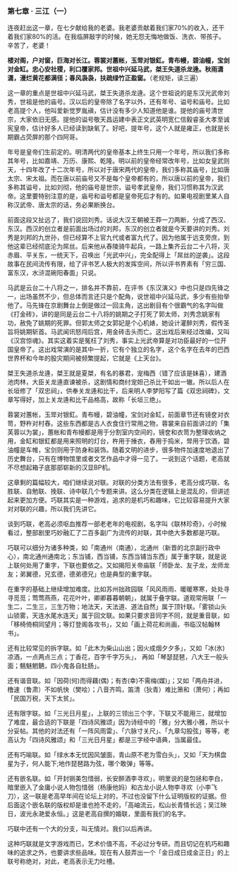 ### 第七章 · 三江（一）

连夜赶出这一章，在七夕献给我的老婆。我老婆贡献着我们家70%的收入，还干着我们家80%的活。在我临屏敲字的时候，她无怨无悔地做饭、洗衣、带孩子。辛苦了，老婆！


**楼对阁，户对窗，巨海对长江。蓉裳对蕙帐，玉斝对银釭。青布幔，碧油幢，宝剑对金缸。忠心安社稷，利口覆家邦。世祖中兴延马武，桀王失道杀龙逄。秋雨潇潇，漫烂黄花都满径；春风袅袅，扶疏绿竹正盈窗。**（老规矩，读三遍）

这一章的重点是世祖中兴延马武，桀王失道杀龙逄。这个世祖说的是东汉光武帝刘秀，世祖是他的庙号。汉以后的皇帝除了名字以外，还有年号、谥号和庙号。比如老高提个人，他叫爱新觉罗胤禛，估计没有多少人知道他是谁。提他的庙号清世宗，大家依旧无感。提他的谥号敬天昌运建中表正文武英明宽仁信毅睿圣大孝至诚宪皇帝，估计好多人已经读到缺氧了。好吧，提年号，这个人就是雍正，也就是长期霸占荧屏的那个四阿哥。

年号是皇帝们生前定的。明清两代的皇帝基本上终生只用一个年号，所以我们多称其年号，比如嘉靖、万历、康熙、乾隆。明以前的皇帝经常改年号，比如女皇武则天，十四年改了十二次年号，所以对于唐宋两代的皇帝，我们多称其庙号，比如唐太宗、宋太祖。而在唐以前庙号又不是每个皇帝都有的，所以唐以前的皇帝，我们多称其谥号，比如刘彻，他的庙号是世宗，谥号孝武皇帝，我们习惯称其为汉武帝。这里要特别注意的是，庙号和谥号都是皇帝死后才有的。如果电视剧里某人自称汉武帝、唐太宗的话，务必果断换台。

前面这段又扯远了，我们说回刘秀。话说大汉王朝被王莽一刀两断，分成了西汉、东汉。西汉的创立者是前面出场过的刘邦，东汉的创立者就是今天要讲的刘秀。刘秀是刘邦的九世孙，但已经算不上官九代或者富九代了。因为他属于远支旁庶，到他这辈已经彻底沦为屌丝。后来他从舂陵骑牛起兵，一路上集齐云台二十八将，灭赤眉、平关东，一统天下，召唤出「光武中兴」，完全配得上「屌丝的逆袭」。这段故事在民间流传有限，给了评书艺人极大的发挥空间，所以评书界素有「穷三国、富东汉，水浒混碗阳春面」只说。

马武是云台二十八将之一，排名并不靠前，在评书《东汉演义》中也只是四先锋之一，出场虽然不少，但总体而言还只是个配角，说世祖中兴延马武，多少有些抬举他了。马先锋在京剧舞台上倒是做过一回主角，这出剧目有个很霸气的名字叫做《打金砖》，讲的是同是云台二十八将的姚期之子打死了郭太师，刘秀念姚家有功，赦免了姚期的死罪。但郭太师之女郭妃是个心机婊，她设计灌醉刘秀，假传圣旨将姚期斩首。马武闻讯怒闯后宫，用金砖击头而亡。这出戏后来经过改编，又叫《汉宫惊魂》。其实这着实是冤枉了刘秀，事实上光武帝算是对功臣最好的一位开国皇帝了。这出戏常演的是其中一折，它有个独立的名字，这个名字在去年的巴西世界杯和今年的股灾期间被频繁提起，它就是《上天台》。

桀王失道杀龙逄，桀王就是夏桀，有名的暴君，宠梅西（错了应该是妹喜），建酒池肉林，大臣关龙逄直谏被杀，这剧情和商纣宠妲己杀比干如出一辙。所以后人在长垣修了「双忠祠」，供奉关龙逄和比干，后来明人李梦阳写了篇《双忠祠碑》，文章写得好，加上关龙逄和比干品格高，故称「长垣三绝」。

蓉裳对蕙帐，玉斝对银釭。青布幔，碧油幢，宝剑对金缸，前面章节还有镜奁对衣笥，野杵对村舂。这些东西都是古人衣食住行常用之物，蓉裳来自前面讲过的「集芙蓉以为裳」，蕙帐和青布幔都是用于分割室内空间的，镜奁和衣笥为整理收纳之用，金缸和银釭都是用来照明的灯台，杵用于捶衣，舂用于捣米，斝用于饮酒，碧油幢是车帷，宝剑则用于防身和装饰。随着文明的进步，很多物件加速度地退出了历史舞台，只有在博物馆里或者文艺作品中才得一见了。一说到这个话题，老高就不尽想起箱子底那部崭新的汉显BP机。

这章剩的篇幅较大，咱们继续说对联。对联的分类方法有很多，老高分成巧联、名胜联、自勉联、挽联、诗中联几个专题来讲。这么分类在逻辑上是混乱的，但讲述起来更加方便。巧联其实是一种游戏，追求的是机巧和趣味，它比较容易提升大家对对联的兴趣，所以我们先讲它。

谈到巧联，老高必须呕血推荐一部老老年的电视剧，名字叫《联林珍奇》，小时候看过，整部剧里巧妙融汇了二百多副广为流传的对联，其中绝大多数都是巧联。

巧联可以细分为诸多种类，如「南通州（南通），北通州（新晋的北京副行政中心），南北通州通南北；东当铺，西当铺，东西当铺当东西」属于重字联，就是说上联何处用了重字，下联也要依之。又如揭阳关帝庙联「师卧龙、友子龙，龙师龙友；弟翼德，兄玄德，德弟德兄」也是典型的重字联。

在重字的基础上继续增加难度。比如苏州拙政园联「风风雨雨、暖暖寒寒，处处寻寻觅觅；莺莺燕燕，花花叶叶，卿卿暮暮朝朝」，就属于叠字联。道观常用联「一生二，二生三，三生万物；地法天，天法道、道法自然」属于顶针联。「雾锁山头山锁雾，天连水尾水连天」属于回文联。如果只要求音同字不同，就是重音联，如「移椅倚桐同望月；等灯登阁各攻书」，又如「画上荷花和尚画，书临汉帖翰林书」。

还有比较常见的拆字联。如「此木为柴山山出；因火成烟夕夕多」，又如「冰(氷)凉酒，一点两点三点；丁香花，百字千字万头」， 再如「琴瑟琵琶，八大王一般头面；魑魅魍魉，四小鬼各自肚肠」。

还有谐音联。如「因荷(何)而得藕(偶)；有杏(幸)不需梅(媒)」；又如「两舟并进，橹速（鲁肃）不如帆快（樊哙）；八音齐鸣，笛清（狄青）难比箫和（萧何）；再如「民国万税，天下太贫」。

还有限字联。如「三光日月星」，上联的三领出三个字，下联又不能用三，就增加了难度，最合适的下联是「四诗风雅颂」因为诗经中的「雅」分大雅小雅，所以十分妥帖。其他的对法还有「一阵风雨雷」、「六脉寸关尺」、「九章勾股弦」等等，老高认为「四诗风雅颂」和「三光日月星」都是三字经中语典，当属最佳。

还有巧喻联。如「绿水本无忧因风皱面，青山原不老为雪白头」，又如「天为棋盘星为子，何人能下;地作琵琶路为弦，哪个敢弹」等等。

还有嵌名联。如「开封铡美包惜弱，长安醉酒李寻欢」，明里说的是包拯和李白，暗里嵌入了金庸小说人物包惜弱（杨康他妈）和古龙小说人物李寻欢（小李飞刀），这一联是老高早年间在论坛上对的，不过也没留下什么证明版权的证据。但后面这个嵌名联的版权却是谁也抢不走的，「高岫流云，松山长青情长远；吴江映日，波光永滟爱永恒。」这是老高自撰的婚联，里面有我们的名字。

巧联中还有一个大的分支，叫无情对。我们以后再讲。

这种巧联就是文字游戏而已，艺术价值不高，不必过分专研。而且切记在机巧和趣味的追求之外，也要讲求些品味。现在有人鼓弄出一个「金日成日成金正日」的上联号称绝对，对此，老高表示无力吐槽。
